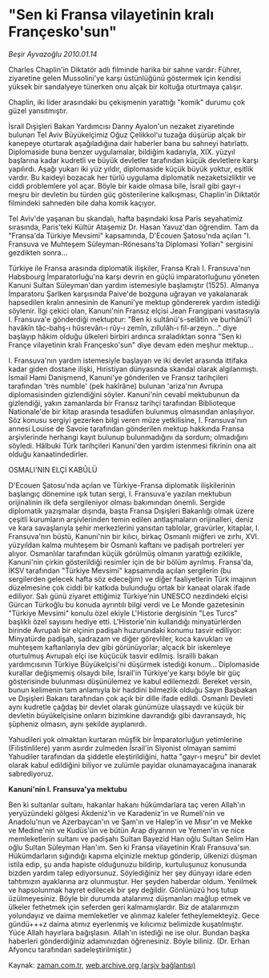 # "Sen ki Fransa vilayetinin kralı Françesko'sun"

*Beşir Ayvazoğlu 2010.01.14*

<tr><td class="metin" colspan="2" style="padding-top: 20px; padding-left: 5px; ">Charles Chaplin'in Diktatör adlı filminde harika bir sahne vardır: Führer, ziyaretine gelen Mussolini'ye karşı üstünlüğünü göstermek için kendisi yüksek bir sandalyeye tünerken onu alçak bir koltuğa oturtmaya çalışır.</td></tr><tr><td class="metin" colspan="2" style="padding-top: 20px; padding-left: 5px; "><p>Chaplin, iki lider arasındaki bu çekişmenin yarattığı "komik" durumu çok güzel yansıtmıştır.
<p> İsrail Dışişleri Bakan Yardımcısı Danny Ayalon'un nezaket ziyaretinde bulunan Tel Aviv Büyükelçimiz Oğuz Çelikkol'u tuzağa düşürüp alçak bir kanepeye oturtarak aşağıladığına dair haberler bana bu sahneyi hatırlattı. Diplomaside buna benzer uygulamalar, bildiğim kadarıyla, XIX. yüzyıl başlarına kadar kudretli ve büyük devletler tarafından küçük devletlere karşı yapılırdı. Aşağı yukarı iki yüz yıldır, diplomaside küçük büyük yoktur, eşitlik vardır. Bu kaideyi bozacak her türlü uygulama diplomatik nezaketsizliktir ve ciddi problemlere yol açar. Böyle bir kaide olmasa bile, İsrail gibi gayr-ı meşru bir devletin bu türden güç gösterilerine kalkışması, Chaplin'in Diktatör filmindeki sahneden bile daha komik kaçıyor.
<p> Tel Aviv'de yaşanan bu skandalı, hafta başındaki kısa Paris seyahatimiz sırasında, Paris'teki Kültür Ataşemiz Dr. Hasan Yavuz'dan öğrendim. Tam da "Fransa'da Türkiye Mevsimi" kapsamında, D'Ecouen Şatosu'nda açılan "I. Fransuva ve Muhteşem Süleyman-Rönesans'ta Diplomasi Yolları" sergisini gezdikten sonra...
<p> Türkiye ile Fransa arasında diplomatik ilişkiler, Fransa Kralı I. Fransuva'nın Habsbourg İmparatorluğu'na karşı devrin en güçlü imparatorluğunu yöneten Kanuni Sultan Süleyman'dan yardım istemesiyle başlamıştır (1525). Almanya İmparatoru Şarlken karşısında Paive'de bozguna uğrayan ve yakalanarak hapsedilen kralın annesinin de Kanuni'ye mektup göndererek yardım istediği söylenir. İlgi çekici olan, Kanuni'nin Fransız elçisi Jean Frangipani vasıtasıyla I. Fransuva'e gönderdiği mektuptur: "Ben ki sultânü's-selâtîn ve burhânü'l havâkîn tâc-bahş-ı hüsrevân-ı rûy-ı zemîn, zıllulâh-ı fil-arzeyn..." diye başlayıp hâkim olduğu ülkeleri birbiri ardınca sıraladıktan sonra "Sen ki Françe vilayetinin kralı Françesko'sun" diye devam eden meşhur mektup...
<p> I. Fransuva'nın yardım istemesiyle başlayan ve iki devlet arasında ittifaka kadar giden dostane ilişki, Hıristiyan dünyasında skandal olarak algılanmıştı. İsmail Hami Danişmend, Kanuni'ye gönderilen ve Fransız tarihçileri tarafından 'très numble' (pek hakîrâne) bulunan 'ariza'nın Avrupa diplomasisinden gizlendiğini söyler. Kanuni'nin cevabî mektubunun da gizlendiği, yakın zamanlarda bir Fransız tarihçi tarafından Biblioteque Nationale'de bir kitap arasında tesadüfen bulunmuş olmasından anlaşılıyor. Söz konusu sergiyi gezerken bilgi veren müze yetkilisine, I. Fransuva'nın annesi Louise de Savoie tarafından gönderilen mektup hakkında Fransa arşivlerinde herhangi kayıt bulunup bulunmadığını da sordum; olmadığını söyledi. Hâlbuki Türk tarihçileri Kanuni'den yardım istenmesi fikrinin ona ait olduğu kanaatindedirler.
<p>OSMALI'NIN ELÇİ KABÛLÜ
<p>D'Ecouen Şatosu'nda açılan ve Türkiye-Fransa diplomatik ilişkilerinin başlangıç dönemine ışık tutan sergi, I. Fransuva'e yazılan mektubun orijinalinin ilk defa sergileniyor olması bakımından önemli. Sergide diplomatik yazışmalar dışında, başta Fransa Dışişleri Bakanlığı olmak üzere çeşitli kurumların arşivlerinden temin edilen antlaşmaların orijinalleri, deniz ve kara savaşlarıyla şehir merkezlerini yansıtan tablolar, gravürler, kitaplar, I. Fransuva'nın büstü, Kanuni'nin bir kılıcı, birkaç Osmanlı miğferi ve zırhı, XVI. yüzyıldan kalma muhteşem bir Osmanlı kaftanı ve padişah portreleri yer alıyor. Osmanlılar tarafından küçük görülmüş olmanın yarattığı eziklikle, Kanuni'nin çirkin gösterildiği resimler için de bir bölüm ayrılmış. Fransa'da, İKSV tarafından "Türkiye Mevsimi" kapsamında açılan sergilerin (bu sergilerden gelecek hafta söz edeceğim) ve diğer faaliyetlerin Türk imajının düzelmesine çok ciddi bir katkıda bulunduğu ortak bir kanaat olarak ifade ediliyor. Salı günü ziyaret ettiğimiz Türkiye'nin UNESCO nezdindeki elçisi Gürcan Türkoğlu bu konuda ayrıntılı bilgi verdi ve Le Monde gazetesinin "Türkiye Mevsimi" konulu özel ekiyle L'Historie dergisinin "Les Turcs" başlıklı özel sayısını hediye etti. L'Historie'nin kullandığı minyatürlerden birinde Avrupalı bir elçinin padişah huzurundaki konumu tasvir ediliyor: Minyatürde padişah, sadrazam ve diğer görevliler, koca kavukları ve muhteşem kaftanlarıyla dev gibi görünüyorlar; alçacık bir iskemleye oturtulmuş Avrupalı elçi ise küçücük tasvir edilmiş. İsrailli bakan yardımcısının Türkiye Büyükelçisi'ni düşürmek istediği konum... Diplomaside kurallar değişmemiş olsaydı bile, İsrail'in Türkiye'ye karşı böyle bir güç gösterisinde bulunması düşünülemez ve kabul edilemezdi. Bereket versin, bunun kelimenin tam anlamıyla bir haddini bilmezlik olduğu Sayın Başbakan ve Dışişleri Bakanı tarafından çok açık bir dille ifade edildi. Osmanlı Devleti aynı kudretle çağdaş bir devlet olarak günümüze ulaşsaydı ve küçük bir devletin büyükelçisine onların bizimkine davrandığı gibi davransaydı, hiç şüpheniz olmasın, aynı şekilde ayıplanırdı.
<p> Yahudileri yok olmaktan kurtaran müşfik bir İmparatorluğun yetimlerine (Filistinlilere) yarım asırdır zulmeden İsrail'in Siyonist olmayan samimi Yahudiler tarafından da şiddetle eleştirildiğini, hatta "gayr-ı meşru" bir devlet olarak kabul edildiğini biliyor ve zulümle payidar olunamayacağına inanarak sabrediyoruz.
<p><b>Kanuni'nin I. Fransuva'ya mektubu</b>
<p>Ben ki sultanlar sultanı, hakanlar hakanı hükümdarlara taç veren Allah'ın yeryüzündeki gölgesi Akdeniz'in ve Karadeniz'in ve Rumeli'nin ve Anadolu'nun ve Azerbaycan'ın ve Şam'ın ve Halep'in ve Mısır'ın ve Mekke ve Medine'nin ve Kudüs'ün ve bütün Arap diyarının ve Yemen'in ve nice memleketlerin sultanı ve padişahı Sultan Bayezid Han oğlu Sultan Selim Han oğlu Sultan Süleyman Han'ım. Sen ki Fransa vilayetinin Kralı Fransuva'sın. Hükümdarların sığındığı kapıma elçinizle mektup gönderip, ülkenizi düşman istila edip, şu anda hapiste olduğunuzu bildirip, kurtuluşunuz konusunda bizden yardım talep ediyorsunuz. Söylediğiniz her şey dünyayı idare eden tahtımızın ayaklarına arz olunmuştur. Her şeyden haberdar oldum. Yenilmek ve hapsolunmak hayret edilecek bir şey değildir. Gönlünüzü hoş tutup üzülmeyesiniz. Böyle bir durumda atalarımız düşmanları mağlup etmek ve ülkeler fethetmek için seferden geri kalmamışlardır. Biz de atalarımızın yolundayız ve daima memleketler ve alınmaz kaleler fetheylemekteyiz. Gece gündü+++z daima atımız eyerlenmiş ve kılıcımız belimizde kuşatılmıştır. Yüce Allah hayırlara bağışlasın. Allah'ın istediği ne ise olur. Bundan başka haberleri gönderdiğiniz adamınızdan öğrenesiniz. Böyle biliniz. (Dr. Erhan Afyoncu tarafından sadeleştirilmiştir.)<br/></p></p></p></p></p></p></p></p></p></p></td></tr>

Kaynak: [zaman.com.tr](http://zaman.com.tr/yazar.do?yazino=939851), [web.archive.org (arşiv bağlantısı)](http://web.archive.org/web/20100131130948/http://www.zaman.com.tr:80/yazar.do?yazino=939851)
